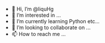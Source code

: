 - 👋 Hi, I’m @liquHg
- 👀 I’m interested in ...
- 🌱 I’m currently learning Python etc...
- 💞️ I’m looking to collaborate on ...
- 📫 How to reach me ...

<!---
liquHg/liquHg is a ✨ special ✨ repository because its `README.md` (this file) appears on your GitHub profile.
You can click the Preview link to take a look at your changes.
--->
